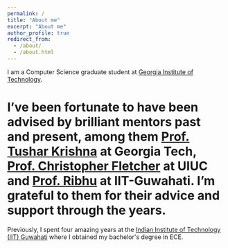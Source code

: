 ```yaml
---
permalink: /
title: "About me"
excerpt: "About me"
author_profile: true
redirect_from: 
  - /about/
  - /about.html
---
```


I am a Computer Science graduate student at [Georgia Institute of Technology](https://www.cc.gatech.edu/).

# I’ve been fortunate to have been advised by brilliant mentors past and present, among them [Prof. Tushar Krishna](https://tusharkrishna.ece.gatech.edu/) at Georgia Tech, [Prof. Christopher Fletcher](http://cwfletcher.net/) at UIUC and [Prof. Ribhu](https://ribhuiitg.wordpress.com/) at IIT-Guwahati. I’m grateful to them for their advice and support through the years.

Previously, I spent four amazing years at the [Indian Institute of Technology (IIT) Guwahati](https://www.iitg.ac.in/) where I obtained my bachelor's degree in ECE. 
